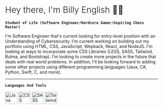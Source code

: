 <h1 style="font-weight:300;">Hey there, I'm Billy English ✌🏾</h1>

**`Student of Life (Software Engineer/Hardcore Gamer/Aspiring Chess Master)`**

I'm Software Engineer that's current looking for entry-level position with an Understanding of Cybersecurity. I'm current working on building out my portfolio using HTML, CSS, JavaScript, Wepback, React, and NodeJS. I'm looking at ways to incorporate some CSS Libraries (LESS, SASS, Tailwind, Bulma, and Bootstrap). I'm looking to create more projects in the future that deals with real world problems. In addition, I'll be looking forward to adding some other projects using different programming languages (Java, C#, Python, Swift, C, and more).

---

**`Languages And Tools`**

<img width="40" src="https://cdn.jsdelivr.net/gh/devicons/devicon@latest/icons/html5/html5-original.svg" alt="Java" />
<img width="40" src="https://cdn.jsdelivr.net/gh/devicons/devicon@latest/icons/css3/css3-original.svg" alt="CSS" />
<img width="40" src="https://cdn.jsdelivr.net/gh/devicons/devicon@latest/icons/sass/sass-original.svg" alt="SASS" />
<img width="40" src="https://cdn.jsdelivr.net/gh/devicons/devicon@latest/icons/tailwindcss/tailwindcss-original-wordmark.svg" alt="Tailwind CSS" />
